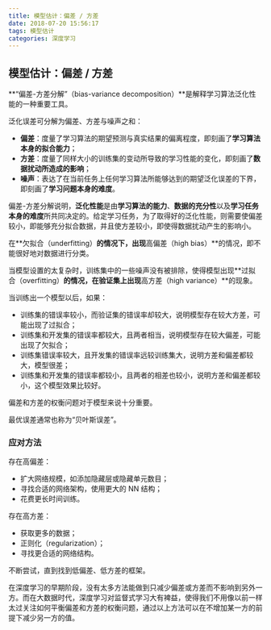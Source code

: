 ```yaml
---
title: 模型估计：偏差 / 方差
date: 2018-07-20 15:56:17
tags: 模型估计
categories: 深度学习
---
```

## 模型估计：偏差 / 方差

**“偏差-方差分解”（bias-variance decomposition）**是解释学习算法泛化性能的一种重要工具。

泛化误差可分解为偏差、方差与噪声之和：

* **偏差**：度量了学习算法的期望预测与真实结果的偏离程度，即刻画了**学习算法本身的拟合能力**；
* **方差**：度量了同样大小的训练集的变动所导致的学习性能的变化，即刻画了**数据扰动所造成的影响**；
* **噪声**：表达了在当前任务上任何学习算法所能够达到的期望泛化误差的下界，即刻画了**学习问题本身的难度**。

偏差-方差分解说明，**泛化性能**是由**学习算法的能力**、**数据的充分性**以及**学习任务本身的难度**所共同决定的。给定学习任务，为了取得好的泛化性能，则需要使偏差较小，即能够充分拟合数据，并且使方差较小，即使得数据扰动产生的影响小。

<!-- 以上摘自周志华《机器学习》 -->

在**欠拟合（underfitting）**的情况下，出现**高偏差（high bias）**的情况，即不能很好地对数据进行分类。

当模型设置的太复杂时，训练集中的一些噪声没有被排除，使得模型出现**过拟合（overfitting）**的情况，在验证集上出现**高方差（high variance）**的现象。

当训练出一个模型以后，如果：

* 训练集的错误率较小，而验证集的错误率却较大，说明模型存在较大方差，可能出现了过拟合；
* 训练集和开发集的错误率都较大，且两者相当，说明模型存在较大偏差，可能出现了欠拟合；
* 训练集错误率较大，且开发集的错误率远较训练集大，说明方差和偏差都较大，模型很差；
* 训练集和开发集的错误率都较小，且两者的相差也较小，说明方差和偏差都较小，这个模型效果比较好。

偏差和方差的权衡问题对于模型来说十分重要。

最优误差通常也称为“贝叶斯误差”。

### 应对方法

存在高偏差：

* 扩大网络规模，如添加隐藏层或隐藏单元数目；
* 寻找合适的网络架构，使用更大的 NN 结构；
* 花费更长时间训练。

存在高方差：

* 获取更多的数据；
* 正则化（regularization）；
* 寻找更合适的网络结构。

不断尝试，直到找到低偏差、低方差的框架。

在深度学习的早期阶段，没有太多方法能做到只减少偏差或方差而不影响到另外一方。而在大数据时代，深度学习对监督式学习大有裨益，使得我们不用像以前一样太过关注如何平衡偏差和方差的权衡问题，通过以上方法可以在不增加某一方的前提下减少另一方的值。
